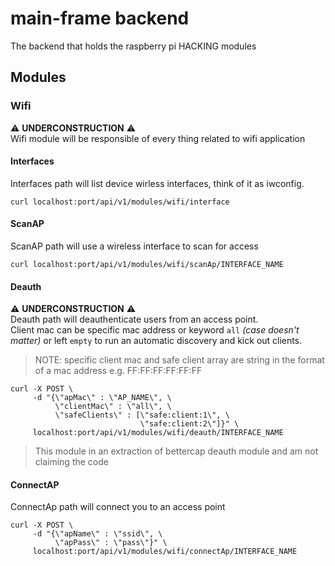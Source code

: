 # main-frame backend
The backend that holds the raspberry pi HACKING modules

## Modules

### Wifi
:warning: __UNDERCONSTRUCTION__ :warning:\
Wifi module will be responsible of every thing related to wifi application 

#### Interfaces
Interfaces path will list device wirless interfaces, think of it as iwconfig.

```console
curl localhost:port/api/v1/modules/wifi/interface
```

#### ScanAP
ScanAP path will use a wireless interface to scan for access 
```console
curl localhost:port/api/v1/modules/wifi/scanAp/INTERFACE_NAME
```

#### Deauth
:warning: __UNDERCONSTRUCTION__ :warning:\
Deauth path will deauthenticate users from an access point.\
Client mac can be specific mac address or keyword `all` *(case doesn't matter)* or left `empty` to run an automatic discovery and kick out clients.
>NOTE: specific client mac and safe client array are string in the format of a mac address e.g. FF:FF:FF:FF:FF:FF 

```console
curl -X POST \
     -d "{\"apMac\" : \"AP_NAME\", \
          \"clientMac\" : \"all\", \
          \"safeClients\" : [\"safe:client:1\", \
                             \"safe:client:2\"]}" \
     localhost:port/api/v1/modules/wifi/deauth/INTERFACE_NAME
```
>This module in an extraction of bettercap deauth module and am not claiming the code

#### ConnectAP
ConnectAp path will connect you to an access point
```console
curl -X POST \
     -d "{\"apName\" : \"ssid\", \
          \"apPass\" : \"pass\"}" \
     localhost:port/api/v1/modules/wifi/connectAp/INTERFACE_NAME
```